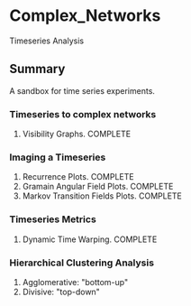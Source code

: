 # Complex_Networks
Timeseries Analysis

## Summary
A sandbox for time series experiments.

### Timeseries to complex networks
1. Visibility Graphs. COMPLETE

### Imaging a Timeseries
1. Recurrence Plots. COMPLETE
2. Gramain Angular Field Plots. COMPLETE
3. Markov Transition Fields Plots. COMPLETE

### Timeseries Metrics
1. Dynamic Time Warping. COMPLETE

### Hierarchical Clustering Analysis
1. Agglomerative: "bottom-up"
2. Divisive: "top-down"
